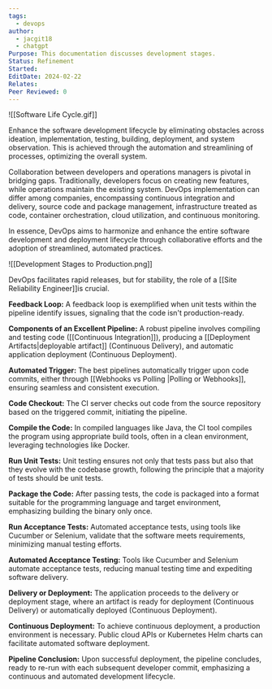 ```yaml
---
tags:
  - devops
author:
  - jacgit18
  - chatgpt
Purpose: This documentation discusses development stages.
Status: Refinement
Started: 
EditDate: 2024-02-22
Relates: 
Peer Reviewed: 0
---
```

![[Software Life Cycle.gif]]

Enhance the software development lifecycle by eliminating obstacles across ideation, implementation, testing, building, deployment, and system observation. This is achieved through the automation and streamlining of processes, optimizing the overall system.

Collaboration between developers and operations managers is pivotal in bridging gaps. Traditionally, developers focus on creating new features, while operations maintain the existing system. DevOps implementation can differ among companies, encompassing continuous integration and delivery, source code and package management, infrastructure treated as code, container orchestration, cloud utilization, and continuous monitoring.

In essence, DevOps aims to harmonize and enhance the entire software development and deployment lifecycle through collaborative efforts and the adoption of streamlined, automated practices.


![[Development Stages to Production.png]]

DevOps facilitates rapid releases, but for stability, the role of a [[Site Reliability Engineer]]is crucial.

**Feedback Loop:**
A feedback loop is exemplified when unit tests within the pipeline identify issues, signaling that the code isn't production-ready.

**Components of an Excellent Pipeline:**
A robust pipeline involves compiling and testing code ([[Continuous Integration]]), producing a [[Deployment Artifacts|deployable artifact]] (Continuous Delivery), and automatic application deployment (Continuous Deployment).

**Automated Trigger:**
The best pipelines automatically trigger upon code commits, either through [[Webhooks vs Polling |Polling or Webhooks]], ensuring seamless and consistent execution.

**Code Checkout:**
The CI server checks out code from the source repository based on the triggered commit, initiating the pipeline.

**Compile the Code:**
In compiled languages like Java, the CI tool compiles the program using appropriate build tools, often in a clean environment, leveraging technologies like Docker.

**Run Unit Tests:**
Unit testing ensures not only that tests pass but also that they evolve with the codebase growth, following the principle that a majority of tests should be unit tests.

**Package the Code:**
After passing tests, the code is packaged into a format suitable for the programming language and target environment, emphasizing building the binary only once.

**Run Acceptance Tests:**
Automated acceptance tests, using tools like Cucumber or Selenium, validate that the software meets requirements, minimizing manual testing efforts.

**Automated Acceptance Testing:**
Tools like Cucumber and Selenium automate acceptance tests, reducing manual testing time and expediting software delivery.

**Delivery or Deployment:**
The application proceeds to the delivery or deployment stage, where an artifact is ready for deployment (Continuous Delivery) or automatically deployed (Continuous Deployment).

**Continuous Deployment:**
To achieve continuous deployment, a production environment is necessary. Public cloud APIs or Kubernetes Helm charts can facilitate automated software deployment.

**Pipeline Conclusion:**
Upon successful deployment, the pipeline concludes, ready to re-run with each subsequent developer commit, emphasizing a continuous and automated development lifecycle.